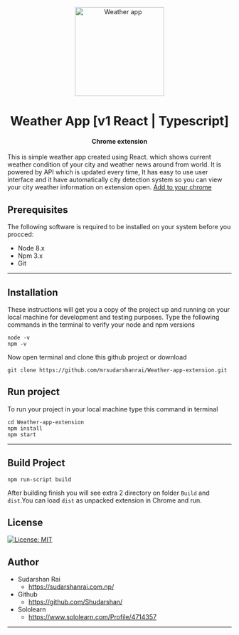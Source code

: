 <p align="center">
    <a href="https://chrome.google.com/webstore/detail/weather-app/mfhfabihcpklaoadegkbfpfbenneniad">
        <img src="https://i.imgur.com/x2TEEsw.png" width="200px" align="center" alt="Weather app"/>
    </a>
</p>
<h1 align="center" style="border: 0;">Weather App [v1 React | Typescript] </h1>
<h4 align="center" style="border: 0;">Chrome extension </h4>

This is simple weather app created using React. which shows current weather condition of your city and weather news around from world. It is powered by API which is updated every time, It has easy to use user interface and it have automatically city detection system so you can view your city weather information on extension open. [Add to your chrome](https://chrome.google.com/webstore/detail/weather-app/mfhfabihcpklaoadegkbfpfbenneniad)

## Prerequisites

The following software is required to be installed on your system before you procced:

- Node 8.x
- Npm 3.x
- Git

---

## Installation

These instructions will get you a copy of the project up and running on your local machine for development and testing purposes.
Type the following commands in the terminal to verify your node and npm versions

```
node -v
npm -v
```

Now open terminal and clone this github project or download

```
git clone https://github.com/mrsudarshanrai/Weather-app-extension.git
```

## Run project

To run your project in your local machine type this command in terminal

```
cd Weather-app-extension
npm install
npm start
```

---

## Build Project

```
npm run-script build
```

After building finish you will see extra 2 directory on folder `Build` and `dist`.You can load `dist` as unpacked extension in Chrome and run.

## License

[![License: MIT](https://img.shields.io/badge/License-MIT-red.svg)](https://opensource.org/licenses/MIT)

## Author

- Sudarshan Rai
  - https://sudarshanrai.com.np/
- Github
  - https://github.com/Shudarshan/
- Sololearn
  - https://www.sololearn.com/Profile/4714357

---
